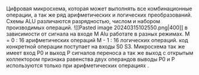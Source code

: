 Цифровая микросхема, которая может выполнять все комбинационные операции, а так же ряд арифметических и логических преобразований. Схемы ALU различаются разрядностью, числом и набором производимых операций. 
![[Pasted image 20240315102550.png|400]]
в зависимости от сигнала на входе M Alu работате в разных режимах. 
М = 0 : 16 арифметических операций
М - 1 : 16 логических операций.
код конкретной операции поступает на входы S0 S3.
Микросхема так же имеет вход P0 и выход P сигналов переноса 
а так же выход с открытым коллектором признака равенства двух операндов 
выводы P0 и P используются только при арифметических операциях .

